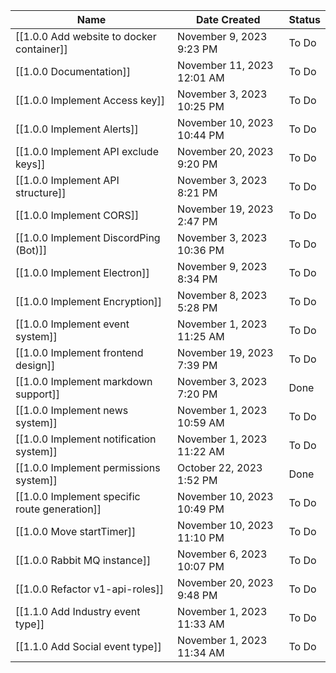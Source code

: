 
|Name|Date Created|Status|
|---|---|---|
|[[1.0.0 Add website to docker container]]|November 9, 2023 9:23 PM|To Do|
|[[1.0.0 Documentation]]|November 11, 2023 12:01 AM|To Do|
|[[1.0.0 Implement Access key]]|November 3, 2023 10:25 PM|To Do|
|[[1.0.0 Implement Alerts]]|November 10, 2023 10:44 PM|To Do|
|[[1.0.0 Implement API exclude keys]]|November 20, 2023 9:20 PM|To Do|
|[[1.0.0 Implement API structure]]|November 3, 2023 8:21 PM|To Do|
|[[1.0.0 Implement CORS]]|November 19, 2023 2:47 PM|To Do|
|[[1.0.0 Implement DiscordPing (Bot)]]|November 3, 2023 10:36 PM|To Do|
|[[1.0.0 Implement Electron]]|November 9, 2023 8:34 PM|To Do|
|[[1.0.0 Implement Encryption]]|November 8, 2023 5:28 PM|To Do|
|[[1.0.0 Implement event system]]|November 1, 2023 11:25 AM|To Do|
|[[1.0.0 Implement frontend design]]|November 19, 2023 7:39 PM|To Do|
|[[1.0.0 Implement markdown support]]|November 3, 2023 7:20 PM|Done|
|[[1.0.0 Implement news system]]|November 1, 2023 10:59 AM|To Do|
|[[1.0.0 Implement notification system]]|November 1, 2023 11:22 AM|To Do|
|[[1.0.0 Implement permissions system]]|October 22, 2023 1:52 PM|Done|
|[[1.0.0 Implement specific route generation]]|November 10, 2023 10:49 PM|To Do|
|[[1.0.0 Move startTimer]]|November 10, 2023 11:10 PM|To Do|
|[[1.0.0 Rabbit MQ instance]]|November 6, 2023 10:07 PM|To Do|
|[[1.0.0 Refactor v1-api-roles]]|November 20, 2023 9:48 PM|To Do|
|[[1.1.0 Add Industry event type]]|November 1, 2023 11:33 AM|To Do|
|[[1.1.0 Add Social event type]]|November 1, 2023 11:34 AM|To Do|